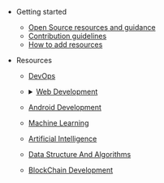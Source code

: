 - Getting started

  - [Open Source resources and guidance](../pages/open-source-resources.md)
  - [Contribution guidelines](../Contributing.md)
  - [How to add resources](../how-to-add-resources.md)

* Resources
  - [DevOps](./../pages/devops-resources.md)
  - <details>
      <summary><a href="./../pages/web-development-resources.md">Web Development</a>
      </summary>
     
     - [HTML resources](./../pages/HTML-resources.md)
     - [CSS resources](./../pages/CSS-resources.md)
     - [React resources](./../pages/react-resources.md)
     - [Backend Development resources](./../pages/backend-development-resource.md) 
    </details>

  - [Android Development](../pages/android-development-resources.md)
  - [Machine Learning](../pages/machine-learning-resources.md)
  - [Artificial Intelligence](../pages/AI-resources.md)
  - [Data Structure And Algorithms](../pages/data-structure-and-algorithms-resources.md)
  - [BlockChain Development](../pages/full-stack-blockchain-development.md)
